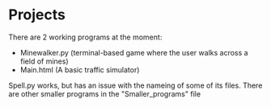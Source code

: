 # Projects

There are 2 working programs at the moment:
  - Minewalker.py (terminal-based game where the user walks across a field of mines)
  - Main.html (A basic traffic simulator)

Spell.py works, but has an issue with the nameing of some of its files.
There are other smaller programs in the "Smaller_programs" file
